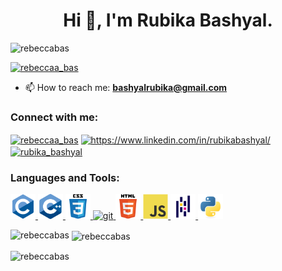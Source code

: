 <h1 align="center">Hi 👋, I'm Rubika Bashyal.</h1>
<p align="left"> <img src="https://komarev.com/ghpvc/?username=rebeccabas&label=Profile%20views&color=0e75b6&style=flat" alt="rebeccabas" /> </p>

<p align="left"> <a href="https://twitter.com/rebeccaa_bas" target="blank"><img src="https://img.shields.io/twitter/follow/rebeccaa_bas?logo=twitter&style=for-the-badge" alt="rebeccaa_bas" /></a> </p>

- 📫 How to reach me: **bashyalrubika@gmail.com**

<h3 align="left">Connect with me:</h3>
<p align="left">
<a href="https://twitter.com/rebeccaa_bas" target="blank"><img align="center" src="https://raw.githubusercontent.com/rahuldkjain/github-profile-readme-generator/master/src/images/icons/Social/twitter.svg" alt="rebeccaa_bas" height="30" width="40" /></a>
<a href="https://linkedin.com/in/https://www.linkedin.com/in/rubikabashyal/" target="blank"><img align="center" src="https://raw.githubusercontent.com/rahuldkjain/github-profile-readme-generator/master/src/images/icons/Social/linked-in-alt.svg" alt="https://www.linkedin.com/in/rubikabashyal/" height="30" width="40" /></a>
<a href="https://instagram.com/rubika_bashyal" target="blank"><img align="center" src="https://raw.githubusercontent.com/rahuldkjain/github-profile-readme-generator/master/src/images/icons/Social/instagram.svg" alt="rubika_bashyal" height="30" width="40" /></a>
</p>

<h3 align="left">Languages and Tools:</h3>
<p align="left"> <a href="https://www.cprogramming.com/" target="_blank" rel="noreferrer"> <img src="https://raw.githubusercontent.com/devicons/devicon/master/icons/c/c-original.svg" alt="c" width="40" height="40"/> </a> <a href="https://www.w3schools.com/cpp/" target="_blank" rel="noreferrer"> <img src="https://raw.githubusercontent.com/devicons/devicon/master/icons/cplusplus/cplusplus-original.svg" alt="cplusplus" width="40" height="40"/> </a> <a href="https://www.w3schools.com/css/" target="_blank" rel="noreferrer"> <img src="https://raw.githubusercontent.com/devicons/devicon/master/icons/css3/css3-original-wordmark.svg" alt="css3" width="40" height="40"/> </a> <a href="https://git-scm.com/" target="_blank" rel="noreferrer"> <img src="https://www.vectorlogo.zone/logos/git-scm/git-scm-icon.svg" alt="git" width="40" height="40"/> </a> <a href="https://www.w3.org/html/" target="_blank" rel="noreferrer"> <img src="https://raw.githubusercontent.com/devicons/devicon/master/icons/html5/html5-original-wordmark.svg" alt="html5" width="40" height="40"/> </a> <a href="https://developer.mozilla.org/en-US/docs/Web/JavaScript" target="_blank" rel="noreferrer"> <img src="https://raw.githubusercontent.com/devicons/devicon/master/icons/javascript/javascript-original.svg" alt="javascript" width="40" height="40"/> </a> <a href="https://pandas.pydata.org/" target="_blank" rel="noreferrer"> <img src="https://raw.githubusercontent.com/devicons/devicon/2ae2a900d2f041da66e950e4d48052658d850630/icons/pandas/pandas-original.svg" alt="pandas" width="40" height="40"/> </a> <a href="https://www.python.org" target="_blank" rel="noreferrer"> <img src="https://raw.githubusercontent.com/devicons/devicon/master/icons/python/python-original.svg" alt="python" width="40" height="40"/> </a> </p>

<p><img align="left" src="https://github-readme-stats.vercel.app/api/top-langs?username=rebeccabas&show_icons=true&locale=en&layout=compact" alt="rebeccabas" /></p>

<p>&nbsp;<img align="center" src="https://github-readme-stats.vercel.app/api?username=rebeccabas&show_icons=true&locale=en" alt="rebeccabas" /></p>

<p><img align="center" src="https://github-readme-streak-stats.herokuapp.com/?user=rebeccabas&" alt="rebeccabas" /></p>
